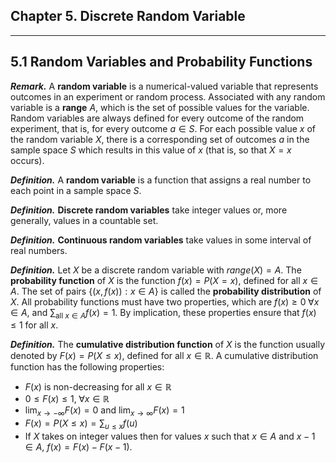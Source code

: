 ## Chapter 5. Discrete Random Variable

---

## 5.1 Random Variables and Probability Functions

***Remark.*** A **random variable** is a numerical-valued variable that represents outcomes in an experiment or random process. Associated with any random variable is a **range** $A$, which is the set of possible values for the variable. Random variables are always defined for every outcome of the random experiment, that is, for every outcome $a \in S$. For each possible value $x$ of the random variable $X$, there is a corresponding set of outcomes $a$ in the sample space $S$ which results in this value of $x$ (that is, so that $X = x$ occurs). 

***Definition.*** A **random variable** is a function that assigns a real number to each point in a sample space $S$. 

***Definition.*** **Discrete random variables** take integer values or, more generally, values in a countable set. 

***Definition.*** **Continuous random variables** take values in some interval of real numbers. 



***Definition.*** Let $X$ be a discrete random variable with $range(X) = A$. The **probability function** of $X$ is the function $f(x) = P(X = x)$, defined for all $x \in A$. The set of pairs $\{(x, f(x)):x \in A\}$ is called the **probability distribution** of $X$. All probability functions must have two properties, which are $f(x) \geq 0 \; \forall x\in A$, and $\sum_{\text{all }x \in A} f(x) = 1$. By implication, these properties ensure that $f(x) \leq 1$ for all $x$. 

***Definition.*** The **cumulative distribution function** of $X$ is the function usually denoted by $F(x) = P(X \leq x)$, defined for all $x \in \mathbb{R}$. A cumulative distribution function has the following properties: 

- $F(x)$ is non-decreasing for all $x \in \mathbb{R}$
- $0 \leq F(x) \leq 1, \; \forall x \in \mathbb{R}$
- $\lim_{x\to-\infty}F(x) = 0$ and $\lim_{x\to\infty}F(x) = 1$
- $F(x) = P(X \leq x) = \sum_{u \leq x} f(u)$
- If $X$ takes on integer values then for values $x$ such that $x \in A$ and $x - 1\in A$, $f(x) = F(x) - F(x-1)$. 